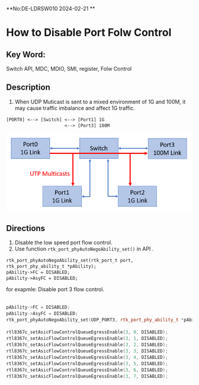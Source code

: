**No:DE-LDRSW010 2024-02-21 **
# How to Disable Port Folw Control
## Key Word:
Switch API, MDC, MDIO, SMI, register, Folw Control
## Description
1. When UDP Muticast is sent to a mixed environment of 1G and 100M, it may cause traffic imbalance and affect 1G traffic.
```
[PORT0] <--> [Switch] <--> [Port1] 1G
                      <--> [Port3] 100M
```
![](./DE-LDRSW010_Figure01.png)

## Directions
1. Disable the low speed port flow control.
2. Use function `rtk_port_phyAutoNegoAbility_set()` in API .
```
rtk_port_phyAutoNegoAbility_set(rtk_port_t port, rtk_port_phy_ability_t *pAbility);
pAbility->FC = DISABLED;
pAbility->AsyFC = DISABLED;
```

for exapmle:
Disable port 3 flow control.
```cpp

pAbility->FC = DISABLED;
pAbility->AsyFC = DISABLED;
rtk_port_phyAutoNegoAbility_set(UDP_PORT3, rtk_port_phy_ability_t *pAbility);

rtl8367c_setAsicFlowControlQueueEgressEnable(3, 0, DISABLED);
rtl8367c_setAsicFlowControlQueueEgressEnable(3, 1, DISABLED);
rtl8367c_setAsicFlowControlQueueEgressEnable(3, 2, DISABLED);
rtl8367c_setAsicFlowControlQueueEgressEnable(3, 3, DISABLED);
rtl8367c_setAsicFlowControlQueueEgressEnable(3, 4, DISABLED);
rtl8367c_setAsicFlowControlQueueEgressEnable(3, 5, DISABLED);
rtl8367c_setAsicFlowControlQueueEgressEnable(3, 6, DISABLED);
rtl8367c_setAsicFlowControlQueueEgressEnable(3, 7, DISABLED);

```
